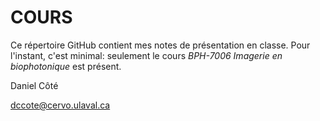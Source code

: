 # COURS
Ce répertoire GitHub contient mes notes de présentation en classe. Pour l'instant, c'est minimal: seulement le cours *BPH-7006 Imagerie en biophotonique* est présent.





Daniel Côté

dccote@cervo.ulaval.ca

